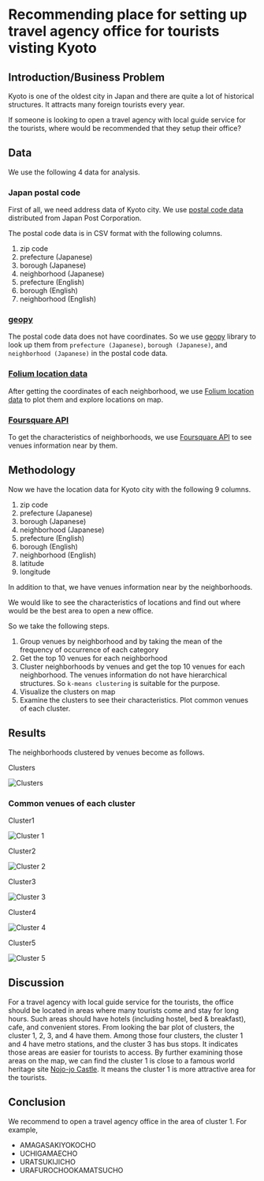 # Recommending place for setting up travel agency office for tourists visting Kyoto

## Introduction/Business Problem

Kyoto is one of the oldest city in Japan and there are quite a lot of historical structures. It attracts many foreign tourists every year.

If someone is looking to open a travel agency with local guide service for the tourists, where would be recommended that they setup their office?

## Data

We use the following 4 data for analysis.

### Japan postal code

First of all, we need address data of Kyoto city.
We use [postal code data](https://www.post.japanpost.jp/zipcode/dl/roman/ken_all_rome.zip?190712) distributed from Japan Post Corporation.

The postal code data is in CSV format with the following columns.

1. zip code
2. prefecture (Japanese)
3. borough (Japanese)
4. neighborhood (Japanese)
5. prefecture (English)
6. borough (English)
7. neighborhood (English)

### [geopy](https://geopy.readthedocs.io/)

The postal code data does not have coordinates. So we use [geopy](https://geopy.readthedocs.io/) library to look up them from `prefecture (Japanese)`, `borough (Japanese)`, and `neighborhood (Japanese)` in the postal code data.

### [Folium location data](https://python-visualization.github.io/folium/)

After getting the coordinates of each neighborhood, we use [Folium location data](https://python-visualization.github.io/folium/) to plot them and explore locations on map.

### [Foursquare API](https://api.foursquare.com)

To get the characteristics of neighborhoods, we use [Foursquare API](https://api.foursquare.com) to see venues information near by them.

## Methodology

Now we have the location data for Kyoto city with the following 9 columns.

1. zip code
2. prefecture (Japanese)
3. borough (Japanese)
4. neighborhood (Japanese)
5. prefecture (English)
6. borough (English)
7. neighborhood (English)
8. latitude
9. longitude

In addition to that, we have venues information near by the neighborhoods.

We would like to see the characteristics of locations and find out where would be the best area to open a new office.

So we take the following steps.

1. Group venues by neighborhood and by taking the mean of the frequency of occurrence of each category
2. Get the top 10 venues for each neighborhood
3. Cluster neighborhoods by venues and get the top 10 venues for each neighborhood. The venues information do not have hierarchical structures. So `k-means clustering` is suitable for the purpose.
4. Visualize the clusters on map
5. Examine the clusters to see their characteristics. Plot common venues of each cluster.

## Results

The neighborhoods clustered by venues become as follows.

Clusters

![Clusters](clusters_with_legend.jpg)

### Common venues of each cluster

Cluster1

![Cluster 1](cluster1.jpg)

Cluster2

![Cluster 2](cluster2.jpg)

Cluster3

![Cluster 3](cluster3.jpg)

Cluster4

![Cluster 4](cluster4.jpg)

Cluster5

![Cluster 5](cluster5.jpg)

## Discussion

For a travel agency with local guide service for the tourists, the office should be located in areas where many tourists come and stay for long hours. Such areas should have hotels (including hostel, bed & breakfast), cafe, and convenient stores. From looking the bar plot of clusters, the cluster 1, 2, 3, and 4 have them. Among those four clusters, the cluster 1 and 4 have metro stations, and the cluster 3 has bus stops. It indicates those areas are easier for tourists to access. By further examining those areas on the map, we can find the cluster 1 is close to a famous world heritage site [Nojo-jo Castle](http://nijo-jocastle.city.kyoto.lg.jp/?lang=en). It means the cluster 1 is more attractive area for the tourists.

## Conclusion

We recommend to open a travel agency office in the area of cluster 1. For example,

- AMAGASAKIYOKOCHO
- UCHIGAMAECHO
- URATSUKIJICHO
- URAFUROCHOOKAMATSUCHO
